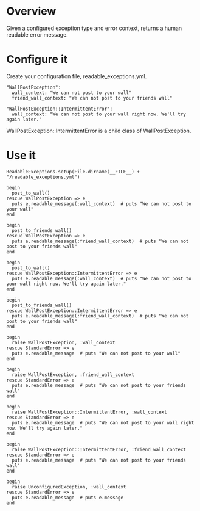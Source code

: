 # Overview

Given a configured exception type and error context, returns a human readable error message.

# Configure it

Create your configuration file, readable_exceptions.yml.

    "WallPostException":
      wall_context: "We can not post to your wall"
      friend_wall_context: "We can not post to your friends wall"

    "WallPostException::IntermittentError":
      wall_context: "We can not post to your wall right now. We'll try again later."

WallPostException::IntermittentError is a child class of WallPostException.

# Use it

    ReadableExceptions.setup(File.dirname(__FILE__) + "/readable_exceptions.yml")

    begin
      post_to_wall()
    rescue WallPostException => e
      puts e.readable_message(:wall_context)  # puts "We can not post to your wall"
    end

    begin
      post_to_friends_wall()
    rescue WallPostException => e
      puts e.readable_message(:friend_wall_context)  # puts "We can not post to your friends wall"
    end

    begin
      post_to_wall()
    rescue WallPostException::IntermittentError => e
      puts e.readable_message(:wall_context)  # puts "We can not post to your wall right now. We'll try again later."
    end

    begin
      post_to_friends_wall()
    rescue WallPostException::IntermittentError => e
      puts e.readable_message(:friend_wall_context)  # puts "We can not post to your friends wall"
    end

    begin
      raise WallPostException, :wall_context
    rescue StandardError => e
      puts e.readable_message  # puts "We can not post to your wall"
    end

    begin
      raise WallPostException, :friend_wall_context
    rescue StandardError => e
      puts e.readable_message  # puts "We can not post to your friends wall"
    end

    begin
      raise WallPostException::IntermittentError, :wall_context
    rescue StandardError => e
      puts e.readable_message  # puts "We can not post to your wall right now. We'll try again later."
    end

    begin
      raise WallPostException::IntermittentError, :friend_wall_context
    rescue StandardError => e
      puts e.readable_message  # puts "We can not post to your friends wall"
    end

    begin
      raise UnconfiguredException, :wall_context
    rescue StandardError => e
      puts e.readable_message  # puts e.message
    end


